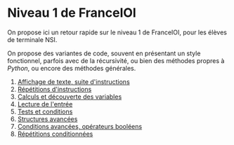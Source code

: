 # Niveau 1 de FranceIOI

On propose ici un retour rapide sur le niveau 1 de FranceIOI, pour les élèves de terminale NSI.

On propose des variantes de code, souvent en présentant un style fonctionnel, parfois avec de la récursivité, ou bien des méthodes propres à *Python*, ou encore des méthodes générales.

1. [Affichage de texte, suite d'instructions](affichage.html)
2. [Répétitions d'instructions](répétitions1.html)
3. [Calculs et découverte des variables](calculs.html)
4. [Lecture de l'entrée](lecture.html)
5. [Tests et conditions](tests.html)
6. [Structures avancées](structures.html)
7. [Conditions avancées, opérateurs booléens](conditions.html)
8. [Répétitions conditionnées](répétitions2.html)

